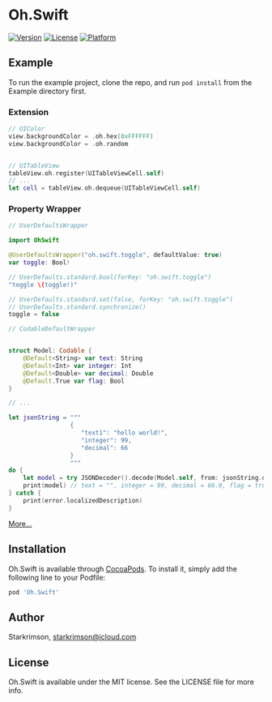 # Oh.Swift

[![Version](https://img.shields.io/cocoapods/v/Oh.Swift.svg?style=flat)](https://cocoapods.org/pods/Oh.Swift)
[![License](https://img.shields.io/cocoapods/l/Oh.Swift.svg?style=flat)](https://cocoapods.org/pods/Oh.Swift)
[![Platform](https://img.shields.io/cocoapods/p/Oh.Swift.svg?style=flat)](https://cocoapods.org/pods/Oh.Swift)

## Example

To run the example project, clone the repo, and run `pod install` from the Example directory first.

### Extension 

```Swift
// UIColor
view.backgroundColor = .oh.hex(0xFFFFFF)
view.backgroundColor = .oh.random


// UITableView
tableView.oh.register(UITableViewCell.self)
// ...
let cell = tableView.oh.dequeue(UITableViewCell.self)
```

### Property Wrapper

```swift
// UserDefaultsWrapper 

import OhSwift

@UserDefaultsWrapper("oh.swift.toggle", defaultValue: true)
var toggle: Bool!

// UserDefaults.standard.bool(forKey: "oh.swift.toggle")
"toggle \(toggle!)"

// UserDefaults.standard.set(false, forKey: "oh.swift.toggle")
// UserDefaults.standard.synchronize()
toggle = false
```

```swift
// CodableDefaultWrapper


struct Model: Codable {
    @Default<String> var text: String
    @Default<Int> var integer: Int
    @Default<Double> var decimal: Double
    @Default.True var flag: Bool
}

// ...

let jsonString = """
                 {
                    "text1": "hello world!",
                    "integer": 99,
                    "decimal": 66
                 }
                 """
do {
    let model = try JSONDecoder().decode(Model.self, from: jsonString.data(using: .utf8)!)
    print(model) // text = "", integer = 99, decimal = 66.0, flag = true
} catch {
    print(error.localizedDescription)
}
```

[More...](https://anicon.notion.site/Oh-Swift-Example-8edc323562694825b2e8966cf70778cb)

## Installation

Oh.Swift is available through [CocoaPods](https://cocoapods.org). To install
it, simply add the following line to your Podfile:

```ruby
pod 'Oh.Swift'
```

## Author

Starkrimson, starkrimson@icloud.com

## License

Oh.Swift is available under the MIT license. See the LICENSE file for more info.
